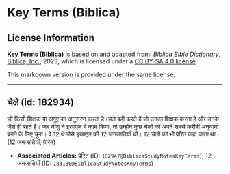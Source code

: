 # Key Terms (Biblica)

## License Information

**Key Terms (Biblica)** is based on and adapted from: _Biblica Bible Dictionary_, [Biblica, Inc.](https://www.biblica.com/), 2023, which is licensed under a [CC BY-SA 4.0 license](https://creativecommons.org/licenses/by-sa/4.0/legalcode.en).

This markdown version is provided under the same license.



--------------------------------

## चेले (id: 182934)

जो किसी शिक्षक या अगुए का अनुसरण करता है।चेले वही करते हैं जो उनका शिक्षक करता है और उनके जैसे ही रहते हैं। जब यीशु ने इस्राएल में काम किया, तो उन्होंने कुछ चेलों को अपने सबसे करीबी अनुयायी बनने के लिए चुना। वे 12 थे जैसे इस्राएल की 12 जनजातियाँ थीं। 12 चेलों को भी प्रेरित कहा जाता था। (12 जनजातियाँ, प्रेरित)

* **Associated Articles:** प्रेरित (ID: `182947@BiblicaStudyNotesKeyTerms`); 12 जनजातियाँ (ID: `183180@BiblicaStudyNotesKeyTerms`)

